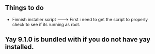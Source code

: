 ## Things to do
* Finnish installer script
---> First i need to get the script to properly check to see if its running as root.

## Yay 9.1.0 is bundled with if you do not have yay installed.
